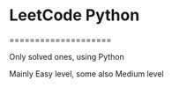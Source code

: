 # LeetCode Python

====================

Only solved ones, using Python

Mainly Easy level, some also Medium level
